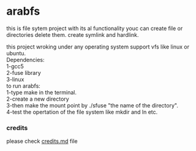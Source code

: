 # arabfs
this is file sytem project with its al functionality youc can create file or directories delete them.
create symlink and hardlink.

this project wroking under any operating system support vfs like linux or ubuntu.
<br>
Dependencies:<br>
1-gcc5
<br>2-fuse library
<br>3-linux
<br>
to run arabfs: <br>
1-type make in the terminal.
<br>2-create a new directory
<br>3-then make the mount point by ./sfuse "the name of the directory".
<br>4-test the opertation of the file system like mkdir and ln etc.

<h3>credits</h3>

<p>please check <a href="https://github.com/HAbozaid/arabfs/blob/master/credits.md">credits.md</a> file</p>
